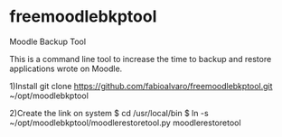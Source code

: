 # freemoodlebkptool
Moodle Backup Tool

This is a command line tool to increase the time to backup and restore applications wrote on Moodle.



1)Install
git clone https://github.com/fabioalvaro/freemoodlebkptool.git ~/opt/moodlebkptool

2)Create the link on system
$ cd /usr/local/bin
$ ln -s ~/opt/moodlebkptool/moodlerestoretool.py moodlerestoretool


